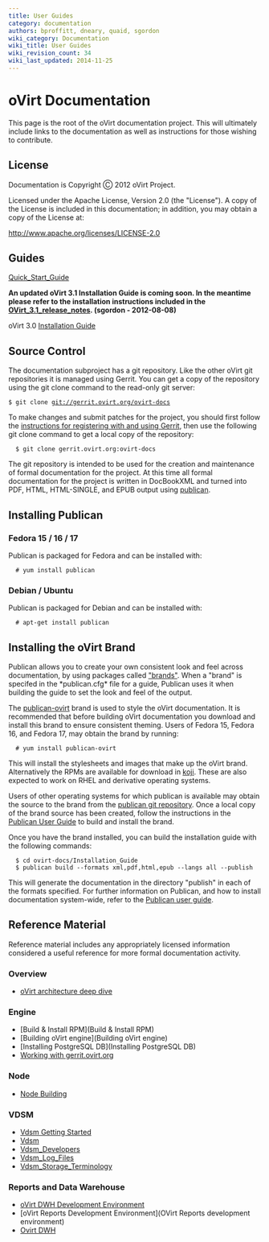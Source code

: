 ```yaml
---
title: User Guides
category: documentation
authors: bproffitt, dneary, quaid, sgordon
wiki_category: Documentation
wiki_title: User Guides
wiki_revision_count: 34
wiki_last_updated: 2014-11-25
---
```


<!-- TODO: [Mikey] Fix this page after content structure is final -->

# oVirt Documentation

This page is the root of the oVirt documentation project. This will ultimately include links to the documentation as well as instructions for those wishing to contribute.

## License

Documentation is Copyright Ⓒ 2012 oVirt Project.

Licensed under the Apache License, Version 2.0 (the "License"). A copy of the License is included in this documentation; in addition, you may obtain a copy of the License at:

<http://www.apache.org/licenses/LICENSE-2.0>

## Guides

[Quick_Start_Guide](/documentation/quickstart/quickstart-guide/)

**An updated oVirt 3.1 Installation Guide is coming soon. In the meantime please refer to the installation instructions included in the [OVirt_3.1_release_notes](/develop/release-management/releases/3.1/). (sgordon - 2012-08-08)**

oVirt 3.0 [Installation Guide](http://resources.ovirt.org/old-site-files/wiki/OVirt-3.0-Installation_Guide-en-US.pdf)

## Source Control

The documentation subproject has a git repository. Like the other oVirt git repositories it is managed using Gerrit. You can get a copy of the repository using the git clone command to the read-only git server:

`$ git clone `[`git://gerrit.ovirt.org/ovirt-docs`](git://gerrit.ovirt.org/ovirt-docs)

To make changes and submit patches for the project, you should first follow the [instructions for registering with and using Gerrit](/develop/dev-process/working-with-gerrit/), then use the following git clone command to get a local copy of the repository:

      $ git clone gerrit.ovirt.org:ovirt-docs

The git repository is intended to be used for the creation and maintenance of formal documentation for the project. At this time all formal documentation for the project is written in DocBookXML and turned into PDF, HTML, HTML-SINGLE, and EPUB output using [publican](https://fedorahosted.org/publican/).

## Installing Publican

### Fedora 15 / 16 / 17

Publican is packaged for Fedora and can be installed with:

      # yum install publican

### Debian / Ubuntu

Publican is packaged for Debian and can be installed with:

      # apt-get install publican

## Installing the oVirt Brand

Publican allows you to create your own consistent look and feel across documentation, by using packages called ["brands"](http://docs.fedoraproject.org/en-US/Fedora_Contributor_Documentation/1/html/Users_Guide/chap-Users_Guide-Branding.html). When a "brand" is specifed in the \*publican.cfg\* file for a guide, Publican uses it when building the guide to set the look and feel of the output.

The [publican-ovirt](http://koji.fedoraproject.org/koji/packageinfo?packageID=6970) brand is used to style the oVirt documentation. It is recommended that before building oVirt documentation you download and install this brand to ensure consistent theming. Users of Fedora 15, Fedora 16, and Fedora 17, may obtain the brand by running:

      # yum install publican-ovirt

This will install the stylesheets and images that make up the oVirt brand. Alternatively the RPMs are available for download in [koji](http://koji.fedoraproject.org/koji/packageinfo?packageID=6970). These are also expected to work on RHEL and derivative operating systems.

Users of other operating systems for which publican is available may obtain the source to the brand from the [publican git repository](http://git.fedorahosted.org/git/?p=publican.git;a=tree;f=publican-ovirt;h=3d2102770380957804b86a543d4d021e816c20f7;hb=HEAD). Once a local copy of the brand source has been created, follow the instructions in the [Publican User Guide](http://jfearn.fedorapeople.org/en-US/Publican/2.6/html/Users_Guide/chap-Users_Guide-Branding.html#sect-Users_Guide-Installing_a_brand) to build and install the brand.

Once you have the brand installed, you can build the installation guide with the following commands:

      $ cd ovirt-docs/Installation_Guide
      $ publican build --formats xml,pdf,html,epub --langs all --publish

This will generate the documentation in the directory "publish" in each of the formats specified. For further information on Publican, and how to install documentation system-wide, refer to the [Publican user guide](http://jfearn.fedorapeople.org/en-US/Publican/2.0/html/Users_Guide/index.html).

## Reference Material

Reference material includes any appropriately licensed information considered a useful reference for more formal documentation activity.

### Overview

*   [oVirt architecture deep dive](/documentation/architecture/architecture/)

### Engine

*   [Build & Install RPM](Build & Install RPM)
*   [Building oVirt engine](Building oVirt engine)
*   [Installing PostgreSQL DB](Installing PostgreSQL DB)
*   [Working with gerrit.ovirt.org](/develop/dev-process/working-with-gerrit/)

### Node

*   [Node Building](/develop/projects/node/building/)

### VDSM

*   [Vdsm Getting Started](/develop/developer-guide/vdsm/getting-started/)
*   [Vdsm](/develop/developer-guide/vdsm/vdsm/)
*   [Vdsm_Developers](/develop/developer-guide/vdsm/developers/)
*   [Vdsm_Log_Files](/develop/developer-guide/vdsm/log-files/)
*   [Vdsm_Storage_Terminology](/develop/developer-guide/vdsm/storage-terminology/)

### Reports and Data Warehouse

*   [oVirt DWH Development Environment](/documentation/how-to/reports/dwh-development-environment/)
*   [oVirt Reports Development Environment](OVirt Reports development environment)
*   [Ovirt DWH](/documentation/how-to/reports/dwh/)

